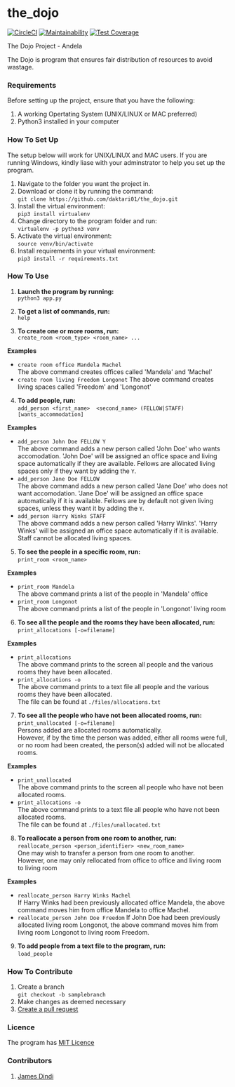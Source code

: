 # the_dojo

[![CircleCI](https://circleci.com/gh/daktari01/the_dojo.svg?style=svg)](https://circleci.com/gh/daktari01/the_dojo)
[![Maintainability](https://api.codeclimate.com/v1/badges/f7da29e64a716b46a869/maintainability)](https://codeclimate.com/github/daktari01/the_dojo/maintainability)
[![Test Coverage](https://api.codeclimate.com/v1/badges/f7da29e64a716b46a869/test_coverage)](https://codeclimate.com/github/daktari01/the_dojo/test_coverage)


The Dojo Project - Andela

The Dojo is program that ensures fair distribution of resources to avoid wastage.

### Requirements

Before setting up the project, ensure that you have the following:

1. A working Opertating System (UNIX/LINUX or MAC preferred)
2. Python3 installed in your computer

### How To Set Up

The setup below will work for UNIX/LINUX and MAC users. If you are running Windows,
kindly liase with your adminstrator to help you set up the program.

1. Navigate to the folder you want the project in.
2. Download or clone it by running the command:   
`git clone https://github.com/daktari01/the_dojo.git`
3. Install the virtual environment:  
`pip3 install virtualenv`
4. Change directory to the program folder and run:  
`virtualenv -p python3 venv`
5. Activate the virtual environment:  
`source venv/bin/activate`
6. Install requirements in your virtual environment:  
`pip3 install -r requirements.txt`


### How To Use 

1. __Launch the program by running:__    
`python3 app.py`

2. __To get a list of commands, run:__    
`help`

3. __To create one or more rooms, run:__   
`create_room <room_type> <room_name> ...`

__Examples__   
* `create room office Mandela Machel`   
    The above command creates offices called 'Mandela' and 'Machel'   
* `create room living Freedom Longonot`
    The above command creates living spaces called 'Freedom' and 'Longonot'   

 4. __To add people, run:__   
`add_person <first_name>  <second_name> (FELLOW|STAFF) [wants_accommodation]`   

__Examples__   
* `add_person John Doe FELLOW Y`   
    The above command adds a new person called 'John Doe' who wants accomodation.
    'John Doe' will be assigned an office space and living space automatically if they are available.
    Fellows are allocated living spaces only if they want by adding the `Y`.
* `add_person Jane Doe FELLOW`   
    The above command adds a new person called 'Jane Doe' who does not want accomodation.
    'Jane Doe' will be assigned an office space automatically if it is available.
    Fellows are by default not given living spaces, unless they want it by adding the `Y`.
* `add_person Harry Winks STAFF`   
    The above command adds a new person called 'Harry Winks'.
    'Harry Winks' will be assigned an office space automatically if it is available.
    Staff cannot be allocated living spaces.

5. __To see the people in a specific room, run:__   
`print_room <room_name>`   

__Examples__
* `print_room Mandela`   
    The above command prints a list of the people in 'Mandela' office   
* `print_room Longonot`   
    The above command prints a list of the people in 'Longonot' living room    

6. __To see all the people and the rooms they have been allocated, run:__   
`print_allocations [-o=filename]`   

__Examples__   
* `print_allocations`   
    The above command prints to the screen all people and the various rooms they have been allocated.   
* `print_allocations -o`   
    The above command prints to a text file all people and the various rooms they have been allocated.   
    The file can be found at `./files/allocations.txt`   

7. __To see all the people who have not been allocated rooms, run:__   
`print_unallocated [-o=filename]`   
Persons added are allocated rooms automatically.   
However, if by the time the person was added, either all rooms were full, or no room had been created, the person(s) added will not be allocated rooms.    

__Examples__   
* `print_unallocated`   
    The above command prints to the screen all people who have not been allocated rooms.   
* `print_allocations -o`   
    The above command prints to a text file all people who have not been allocated rooms.   
    The file can be found at `./files/unallocated.txt`   

8. __To reallocate a person from one room to another, run:__   
`reallocate_person <person_identifier> <new_room_name>`   
One may wish to transfer a person from one room to another.   
However, one may only rellocated from office to office and living room to living room   

__Examples__    
* `reallocate_person Harry Winks Machel`   
If Harry Winks had been previously allocated office Mandela, the above command moves him from office Mandela to office Machel.   
* `reallocate_person John Doe Freedom`
If John Doe had been previously allocated living room Longonot, the above command moves him from living room Longonot to living room Freedom.   

9. __To add people from a text file to the program, run:__   
`load_people`

### How To Contribute

1. Create a branch    
`git checkout -b samplebranch`
2. Make changes as deemed necessary    
3. [Create a pull request](https://help.github.com/articles/creating-a-pull-request/)

### Licence

The program has [MIT Licence](https://github.com/daktari01/the_dojo/blob/master/LICENSE)


### Contributors

1. [James Dindi](https://github.com/daktari01)





